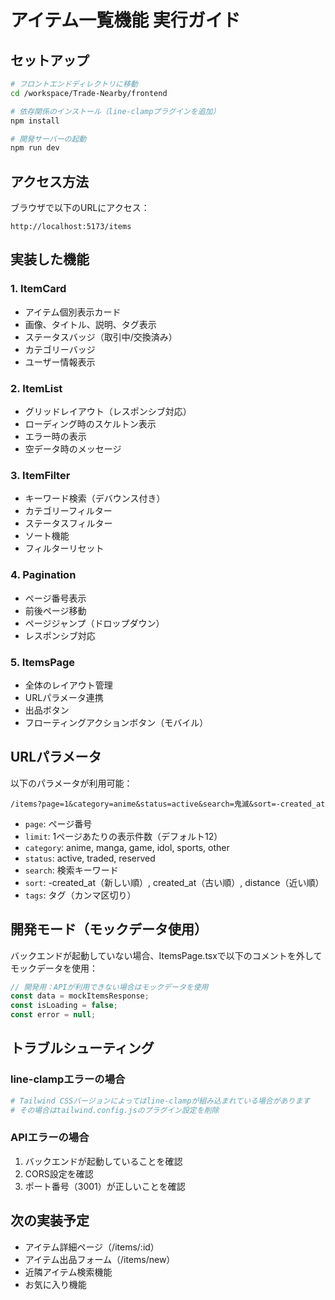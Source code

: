 # アイテム一覧機能 実行ガイド

## セットアップ

```bash
# フロントエンドディレクトリに移動
cd /workspace/Trade-Nearby/frontend

# 依存関係のインストール（line-clampプラグインを追加）
npm install

# 開発サーバーの起動
npm run dev
```

## アクセス方法

ブラウザで以下のURLにアクセス：
```
http://localhost:5173/items
```

## 実装した機能

### 1. ItemCard
- アイテム個別表示カード
- 画像、タイトル、説明、タグ表示
- ステータスバッジ（取引中/交換済み）
- カテゴリーバッジ
- ユーザー情報表示

### 2. ItemList
- グリッドレイアウト（レスポンシブ対応）
- ローディング時のスケルトン表示
- エラー時の表示
- 空データ時のメッセージ

### 3. ItemFilter
- キーワード検索（デバウンス付き）
- カテゴリーフィルター
- ステータスフィルター
- ソート機能
- フィルターリセット

### 4. Pagination
- ページ番号表示
- 前後ページ移動
- ページジャンプ（ドロップダウン）
- レスポンシブ対応

### 5. ItemsPage
- 全体のレイアウト管理
- URLパラメータ連携
- 出品ボタン
- フローティングアクションボタン（モバイル）

## URLパラメータ

以下のパラメータが利用可能：
```
/items?page=1&category=anime&status=active&search=鬼滅&sort=-created_at
```

- `page`: ページ番号
- `limit`: 1ページあたりの表示件数（デフォルト12）
- `category`: anime, manga, game, idol, sports, other
- `status`: active, traded, reserved
- `search`: 検索キーワード
- `sort`: -created_at（新しい順）, created_at（古い順）, distance（近い順）
- `tags`: タグ（カンマ区切り）

## 開発モード（モックデータ使用）

バックエンドが起動していない場合、ItemsPage.tsxで以下のコメントを外してモックデータを使用：

```typescript
// 開発用：APIが利用できない場合はモックデータを使用
const data = mockItemsResponse;
const isLoading = false;
const error = null;
```

## トラブルシューティング

### line-clampエラーの場合
```bash
# Tailwind CSSバージョンによってはline-clampが組み込まれている場合があります
# その場合はtailwind.config.jsのプラグイン設定を削除
```

### APIエラーの場合
1. バックエンドが起動していることを確認
2. CORS設定を確認
3. ポート番号（3001）が正しいことを確認

## 次の実装予定

- アイテム詳細ページ（/items/:id）
- アイテム出品フォーム（/items/new）
- 近隣アイテム検索機能
- お気に入り機能
